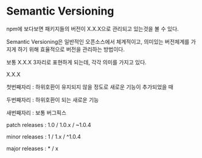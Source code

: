 # Semantic Versioning

npm에 보다보면 패키지들의 버전이 X.X.X으로 관리되고 있는것을 볼 수 있다.

Semantic Versioning은 일반적인 오픈소스에서 체계적이고, 의미있는 버전체계를 가지게 하기 위해 효율적으로 버전을 관리하는 방법이다.

보통 X.X.X 3자리로 표현하게 되는데, 각각 의미를 가지고 있다.



​X.X.X

첫번째자리 : 하위호환이 유지되지 않을 정도로 새로운 기능이 추가되었을 때

두번째자리 : 하위호환이 되는 새로운 기능

새번째자리 : 보통 버그픽스



patch releases : 1.0   /   1.0.x   /   ~1.0.4

minor releases : 1 / 1.x / ^1.0.4

major releases : \*  /  x


